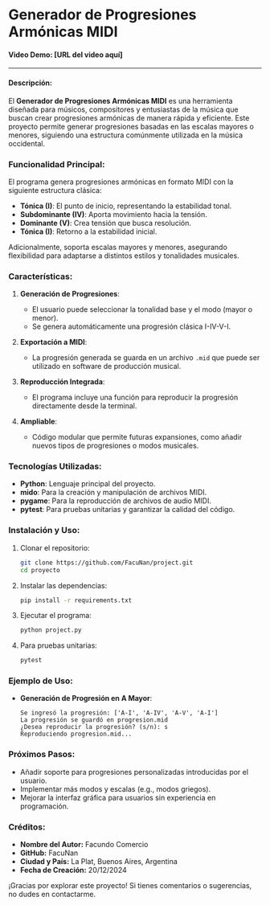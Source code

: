 # Generador de Progresiones Armónicas MIDI

#### Video Demo: [URL del video aquí]

---

#### Descripción:

El **Generador de Progresiones Armónicas MIDI** es una herramienta diseñada para músicos, compositores y entusiastas de la música que buscan crear progresiones armónicas de manera rápida y eficiente. Este proyecto permite generar progresiones basadas en las escalas mayores o menores, siguiendo una estructura comúnmente utilizada en la música occidental.

### Funcionalidad Principal:

El programa genera progresiones armónicas en formato MIDI con la siguiente estructura clásica:
- **Tónica (I)**: El punto de inicio, representando la estabilidad tonal.
- **Subdominante (IV)**: Aporta movimiento hacia la tensión.
- **Dominante (V)**: Crea tensión que busca resolución.
- **Tónica (I)**: Retorno a la estabilidad inicial.

Adicionalmente, soporta escalas mayores y menores, asegurando flexibilidad para adaptarse a distintos estilos y tonalidades musicales.

### Características:

1. **Generación de Progresiones**:
   - El usuario puede seleccionar la tonalidad base y el modo (mayor o menor).
   - Se genera automáticamente una progresión clásica I-IV-V-I.

2. **Exportación a MIDI**:
   - La progresión generada se guarda en un archivo `.mid` que puede ser utilizado en software de producción musical.

3. **Reproducción Integrada**:
   - El programa incluye una función para reproducir la progresión directamente desde la terminal.

4. **Ampliable**:
   - Código modular que permite futuras expansiones, como añadir nuevos tipos de progresiones o modos musicales.

### Tecnologías Utilizadas:

- **Python**: Lenguaje principal del proyecto.
- **mido**: Para la creación y manipulación de archivos MIDI.
- **pygame**: Para la reproducción de archivos de audio MIDI.
- **pytest**: Para pruebas unitarias y garantizar la calidad del código.

### Instalación y Uso:

1. Clonar el repositorio:
   ```bash
   git clone https://github.com/FacuNan/project.git
   cd proyecto
   ```

2. Instalar las dependencias:
   ```bash
   pip install -r requirements.txt
   ```

3. Ejecutar el programa:
   ```bash
   python project.py
   ```

4. Para pruebas unitarias:
   ```bash
   pytest
   ```

### Ejemplo de Uso:

- **Generación de Progresión en A Mayor**:
   ```
   Se ingresó la progresión: ['A-I', 'A-IV', 'A-V', 'A-I']
   La progresión se guardó en progresion.mid
   ¿Desea reproducir la progresión? (s/n): s
   Reproduciendo progresion.mid...
   ```

### Próximos Pasos:

- Añadir soporte para progresiones personalizadas introducidas por el usuario.
- Implementar más modos y escalas (e.g., modos griegos).
- Mejorar la interfaz gráfica para usuarios sin experiencia en programación.

### Créditos:

- **Nombre del Autor:** Facundo Comercio
- **GitHub:** FacuNan
- **Ciudad y País:** La Plat, Buenos Aires, Argentina
- **Fecha de Creación:** 20/12/2024

¡Gracias por explorar este proyecto! Si tienes comentarios o sugerencias, no dudes en contactarme.







